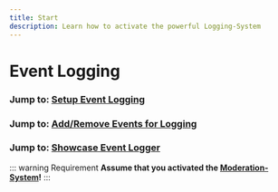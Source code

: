 ```yaml
---
title: Start
description: Learn how to activate the powerful Logging-System
---
```

# Event Logging

### Jump to: [Setup Event Logging](setup.md)

### Jump to: [Add/Remove Events for Logging](addremoveevents.md)

### Jump to: [Showcase Event Logger](showcase.md)

::: warning Requirement
**Assume that you activated the **[ **Moderation-System**](../moderation/)**!**
:::

